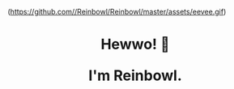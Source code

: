 (https://github.com//Reinbowl/Reinbowl/master/assets/eevee.gif)
<h1 align='center'> Hewwo! 👋
<p align='center'>
I'm Reinbowl.
<!--
**Reinbowl/Reinbowl** is a ✨ _special_ ✨ repository because its `README.md` (this file) appears on your GitHub profile.